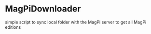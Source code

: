 # MagPiDownloader
simple script to sync local folder with the MagPi server to get all MagPi editions
